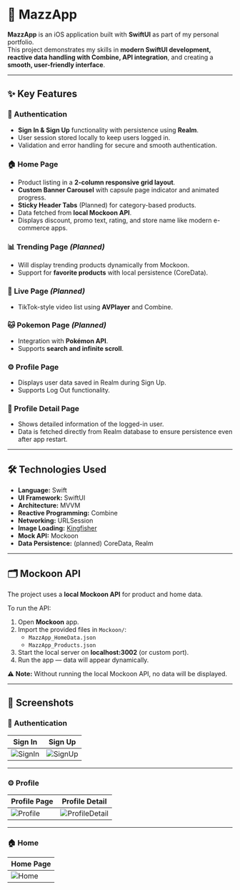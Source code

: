 # 📱 MazzApp

**MazzApp** is an iOS application built with **SwiftUI** as part of my personal portfolio.  
This project demonstrates my skills in **modern SwiftUI development, reactive data handling with Combine, API integration**, and creating a **smooth, user-friendly interface**.  

---

## ✨ Key Features

### 🔑 Authentication
- **Sign In & Sign Up** functionality with persistence using **Realm**.
- User session stored locally to keep users logged in.
- Validation and error handling for secure and smooth authentication.

### 🏠 Home Page
- Product listing in a **2-column responsive grid layout**.
- **Custom Banner Carousel** with capsule page indicator and animated progress.
- **Sticky Header Tabs** (Planned) for category-based products.
- Data fetched from **local Mockoon API**.
- Displays discount, promo text, rating, and store name like modern e-commerce apps.

### 📊 Trending Page *(Planned)*
- Will display trending products dynamically from Mockoon.
- Support for **favorite products** with local persistence (CoreData).

### 🎥 Live Page *(Planned)*
- TikTok-style video list using **AVPlayer** and Combine.

### 🐱 Pokemon Page *(Planned)*
- Integration with **Pokémon API**.
- Supports **search and infinite scroll**.

### ⚙️ Profile Page
- Displays user data saved in Realm during Sign Up.
- Supports Log Out functionality.

### 📝 Profile Detail Page
- Shows detailed information of the logged-in user.
- Data is fetched directly from Realm database to ensure persistence even after app restart.

---

## 🛠️ Technologies Used

- **Language:** Swift  
- **UI Framework:** SwiftUI  
- **Architecture:** MVVM  
- **Reactive Programming:** Combine  
- **Networking:** URLSession  
- **Image Loading:** [Kingfisher](https://github.com/onevcat/Kingfisher)  
- **Mock API:** Mockoon  
- **Data Persistence:** (planned) CoreData, Realm  

---

## 🗂 Mockoon API
The project uses a **local Mockoon API** for product and home data.  

To run the API:  
1. Open **Mockoon** app.  
2. Import the provided files in `Mockoon/`:
   - `MazzApp_HomeData.json`
   - `MazzApp_Products.json`
3. Start the local server on **localhost:3002** (or custom port).
4. Run the app — data will appear dynamically.

⚠️ **Note:** Without running the local Mockoon API, no data will be displayed.

---

## 📸 Screenshots

### 🔑 Authentication
| Sign In | Sign Up |
|---------|---------|
| ![SignIn](Screenshots/SignIn.png) | ![SignUp](Screenshots/SignUp.png) |

---

### ⚙️ Profile
| Profile Page | Profile Detail |
|--------------|----------------|
| ![Profile](Screenshots/ProfilePage.png) | ![ProfileDetail](Screenshots/ProfileDetail.png) |

---

### 🏠 Home
| Home Page |
|-----------|
| ![Home](Screenshots/HomePage.png) |


